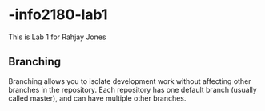 # -info2180-lab1
This is Lab 1 for Rahjay Jones
## Branching
Branching allows you to isolate development work without affecting other branches in the repository. Each repository has one default branch (usually called master), and can have multiple other branches.